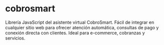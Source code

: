 # cobrosmart
Librería JavaScript del asistente virtual CobroSmart. Fácil de integrar en cualquier sitio web para ofrecer atención automática, consultas de pago y conexión directa con clientes. Ideal para e-commerce, cobranzas y servicios.
